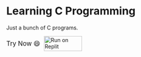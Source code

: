 # Learning C Programming

Just a bunch of C programs. 

<div style="display: flex; align-items: center;">
  <div style="font-size: 1.2em; margin-right: 10px;">Try Now 😄</div>
  <a href="https://replit.com/@stroyoes/learningcprogramming?v=1" target="_blank">
    <img src="https://img.shields.io/badge/Replit-DD1200?style=for-the-badge&logo=Replit&logoColor=white" width="100" height="40" alt="Run on Replit">
  </a>
</div>

